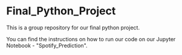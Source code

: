 # Final_Python_Project
This is a group repository for our final python project.

You can find the instructions on how to run our code on our Jupyter Notebook - "Spotify_Prediction".

